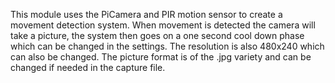 This module uses the PiCamera and PIR motion sensor to create a movement detection system.
When movement is detected the camera will take a picture, the system then goes on a one second cool down
phase which can be changed in the settings. The resolution is also 480x240 which can also be changed.
The picture format is of the .jpg variety and can be changed if needed in the capture file.
